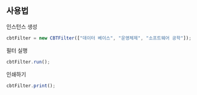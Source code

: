 ## 사용법

인스턴스 생성
```javascript
cbtFilter = new CBTFilter(["데이터 베이스", "운영체제", "소프트웨어 공학"]);
```

필터 실행
```javascript
cbtFilter.run();
```

인쇄하기
```javascript
cbtFilter.print();
```
